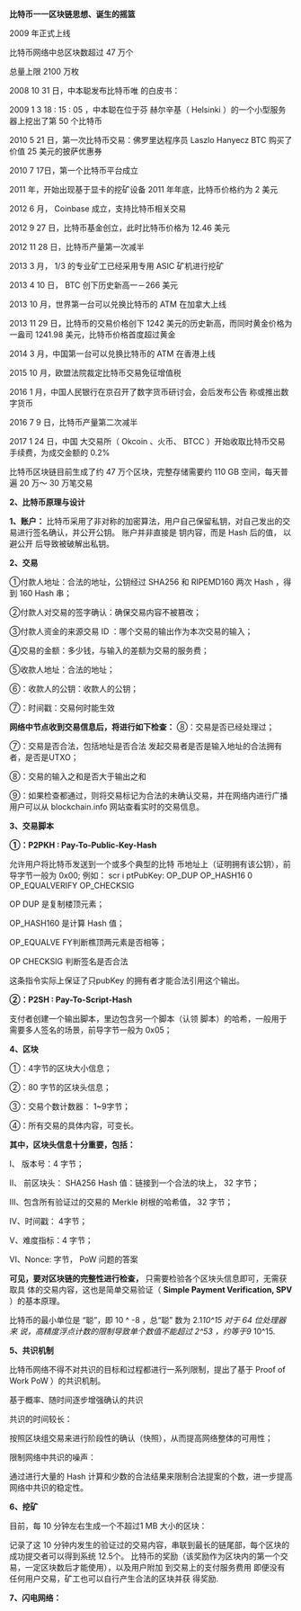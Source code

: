 
**比特币一一区块链思想、诞生的摇篮**

2009 年正式上线

比特币网络中总区块数超过 47 万个

总量上限 2100 万枚

2008 10 31 日，中本聪发布比特币唯 的白皮书：


2009  1 3   18 : 15 : 05 ，中本聪在位于芬 赫尔辛基（ Helsinki ）的一个小型服务器上挖出了第 50 个比特币


2010  5  21 日，第一次比特币交易：佛罗里达程序员 Laszlo Hanyecz BTC  购买了价值 25 美元的披萨优惠券


2010  7  17日，第一个比特币平台成立


2011 年，开始出现基于显卡的挖矿设备 2011 年年底，比特币价格约为 2  美元


2012 6 月， Coinbase 成立，支持比特币相关交易


2012 9  27 日，比特币基金创立，此时比特币价格为 12.46 美元


2012 11 28 日，比特币产量第一次减半

2013 3 月， 1/3 的专业矿工已经采用专用 ASIC 矿机进行挖矿

2013 4  10 日， BTC 创下历史新高一－266 美元

2013 10 月，世界第一台可以兑换比特币的 ATM 在加拿大上线

2013 11 29 日，比特币的交易价格创下 1242 美元的历史新高，而同时黄金价格为一盎司 1241.98 美元，比特币价格首度超过黄金

2014  3 月，中国第一台可以兑换比特币的 ATM 在香港上线

2015 10 月，欧盟法院裁定比特币交易免征增值税

2016 1 月，中国人民银行在京召开了数字货币研讨会，会后发布公告 称或推出数字货币

2016  7 9 日，比特币产量第二次减半

2017  1  24 日，中国 大交易所（ Okcoin 、火币、 BTCC ）开始收取比特币交易手续费，为成交金额的 0.2%

比特币区块链目前生成了约 47 万个区块，完整存储需要约 110 GB 空间，每天普遍 20 万～ 30 万笔交易

**2、比特币原理与设计**

**1、账户：**
比特币采用了非对称的加密算法，用户自己保留私钥，对自己发出的交易进行签名确认，并公开公钥。
账户并非直接是 钥内容，而是 Hash 后的值， 以避公开 后导致被破解出私钥。

**2、交易**

①付款人地址：合法的地址，公钥经过 SHA256 和 RIPEMD160 两次 Hash ，得到 160
Hash 串；

②付款人对交易的签字确认：确保交易内容不被篡改；

③付款人资金的来源交易 ID ：哪个交易的输出作为本次交易的输入；

④交易的金额：多少钱，与输入的差额为交易的服务费；

⑤收款人地址：合法的地址；

⑥：收款人的公钥：收款人的公钥；

⑦：时间戳：交易何时能生效

**网络中节点收到交易信息后，将进行如下检查：**
⑧：交易是否已经处理过；

⑦：交易是否合法，包括地址是否合法 发起交易者是否是输入地址的合法拥有者，是否是UTXO；

⑧：交易的输入之和是否大于输出之和

⑨：如果检查都通过，则将交易标记为合法的未确认交易，并在网络内进行广播
用户可以从 blockchain.info 网站查看实时的交易信息。

**3、交易脚本**

**①：P2PKH : Pay-To-Public-Key-Hash** 

允许用户将比特币发送到一个或多个典型的比特
币地址上（证明拥有该公钥），前导字节一般为 0x00;
例如：
scr i ptPubKey: OP_DUP OP_HASH16 0 <pubKeyHash> OP_EQUALVERIFY OP_CHECKSIG

OP DUP 是复制楼顶元素；

OP_HASH160 是计算 Hash 值；

OP_EQUALVE FY判断樵顶两元素是否相等；

OP CHECKSIG 判断签名是否合法

这条指令实际上保证了只pubKey 的拥有者才能合法引用这个输出。

**②：P2SH : Pay-To-Script-Hash**

支付者创建一个输出脚本，里边包含另一个脚本（认领
脚本）的哈希，一般用于需要多人签名的场景，前导字节一般为 0x05；

**4、区块**

①：4字节的区块大小信息；

②：80 字节的区块头信息；

③：交易个数计数器： 1~9字节；

④：所有交易的具体内容，可变长。

**其中，区块头信息十分重要，包括：**

I、  版本号：4 字节；

II、 前区块头： SHA256 Hash 值：链接到一个合法的块上， 32 字节；

III、包含所有验证过的交易的 Merkle 树根的哈希值， 32 字节；

IV、时间戳： 4字节；

V、难度指标：4 字节；

VI、Nonce: 字节， PoW 问题的答案

**可见，要对区块链的完整性进行检查，**
只需要检验各个区块头信息即可，无需获取具
体的交易内容，这也是简单交易验证（ 
**Simple Payment Verification, SPV**
 ）的基本原理。

比特币的最小单位是 “聪”，即 10 ^ -8 ，总“聪” 数为 2.1*10^15 对于 64 位处理器来
说，高精度浮点计数的限制导致单个数值不能超过 2^53 ，约等于9* 10^15.

**5、共识机制**

比特币网络不得不对共识的目标和过程都进行一系列限制，提出了基于 Proof of 
Work PoW ）的共识机制。

基于概率、随时间逐步增强确认的共识

共识的时间较长：

按照区块组交易来进行阶段性的确认（快照），从而提高网络整体的可用性；

限制网络中共识的噪声：

通过进行大量的 Hash 计算和少数的合法结果来限制合法提案的个数，进一步提高网络中共识的稳定性。
 

**6、挖矿**

目前，每 10 分钟左右生成一个不超过1 MB 大小的区块：

记录了这 10 分钟内发生的验证过的交易内容，串联到最长的链尾部，每个区块的成功提交者可以得到系统 12.5个。
比特币的奖励（该奖励作为区块内的第一个交易，一定区块数后才能使用），以及用户附加
到交易上的支付服务费用 即便没有任何用户交易，矿工也可以自行产生合法的区块并获
得奖励.


**7、闪电网络：**

